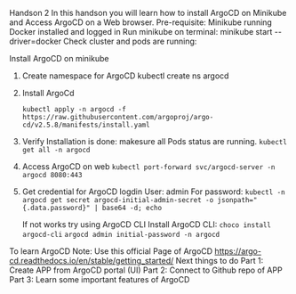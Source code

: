 Handson 2
In this handson you will learn how to install ArgoCD on Minikube and Access ArgoCD on a Web browser.
Pre-requisite:
Minikube running
Docker installed and logged in
Run minikube on terminal: minikube start --driver=docker
Check cluster and pods are running: 

Install ArgoCD on minikube
1. Create namespace for ArgoCD
    kubectl create ns argocd

2. Install ArgoCd
    ``` kubernetes
    kubectl apply -n argocd -f https://raw.githubusercontent.com/argoproj/argo-cd/v2.5.8/manifests/install.yaml
    ```
3.  Verify Installation is done: makesure all Pods status are running.
    ```kubectl get all -n argocd```
4. Access ArgoCD on web 
    ```kubectl port-forward svc/argocd-server -n argocd 8080:443```
5. Get credential for ArgoCD logdin
    User: admin
    For password: ```kubectl -n argocd get secret argocd-initial-admin-secret -o jsonpath="{.data.password}" | base64 -d; echo```

    If not works try using ArgoCD CLI
    Install ArgoCD CLI: ```choco install argocd-cli```
    ```argocd admin initial-password -n argocd```

To learn ArgoCD 
Note: Use this official Page of ArgoCD
https://argo-cd.readthedocs.io/en/stable/getting_started/
Next things to do
Part 1: Create APP from ArgoCD portal (UI)
Part 2: Connect to Github repo of APP
Part 3: Learn some important features of ArgoCD


